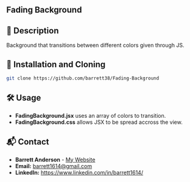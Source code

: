 ## Fading Background

## 📌 Description

Background that transitions between different colors given through JS.

## 📖 Installation and Cloning

```sh
git clone https://github.com/barrett38/Fading-Background
```

## 🛠️ Usage

- **FadingBackground.jsx** uses an array of colors to transition.
- **FadingBackground.css** allows JSX to be spread accross the view.

## 📬 Contact

- **Barrett Anderson** - [My Website](http://barrett.vercel.app)
- **Email:** barrett1614@gmail.com
- **LinkedIn:** https://www.linkedin.com/in/barrett1614/
